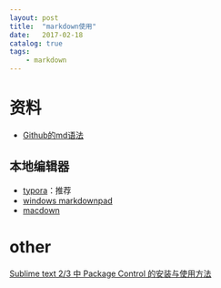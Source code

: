 ```yaml
---
layout: post
title:  "markdown使用"
date:   2017-02-18
catalog: true
tags:
    - markdown
---
```


# 资料
- [Github的md语法](https://guides.github.com/features/mastering-markdown/)

## 本地编辑器
- [typora](https://typora.io/)：推荐
- [windows markdownpad](http://www.markdownpad.com/)
- [macdown](http://macdown.uranusjr.com/)

# other
[Sublime text 2/3 中 Package Control 的安装与使用方法](http://blog.csdn.net/mkosto/article/details/52979953)
